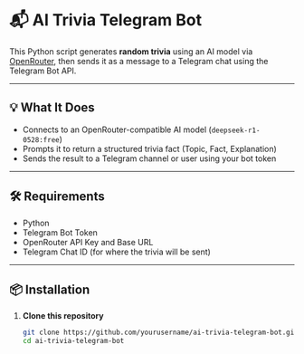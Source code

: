 # 📬 AI Trivia Telegram Bot

This Python script generates **random trivia** using an AI model via [OpenRouter](https://openrouter.ai), then sends it as a message to a Telegram chat using the Telegram Bot API.

---

## 💡 What It Does

- Connects to an OpenRouter-compatible AI model (`deepseek-r1-0528:free`)  
- Prompts it to return a structured trivia fact (Topic, Fact, Explanation)  
- Sends the result to a Telegram channel or user using your bot token  

---

## 🛠️ Requirements

- Python
- Telegram Bot Token
- OpenRouter API Key and Base URL
- Telegram Chat ID (for where the trivia will be sent)

---

## 📦 Installation

1. **Clone this repository**
   ```bash
   git clone https://github.com/yourusername/ai-trivia-telegram-bot.git
   cd ai-trivia-telegram-bot

